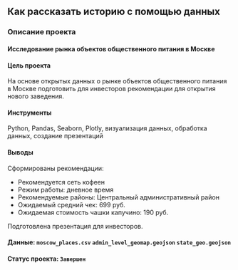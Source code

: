 ## Как рассказать историю с помощью данных

### Описание проекта
#### Исследование рынка объектов общественного питания в Москве

#### Цель проекта
На основе открытых данных о рынке объектов общественного питания в Москве подготовить для инвесторов рекомендации для открытия нового заведения.

#### Инструменты
Python, Pandas, Seaborn, Plotly, визуализация данных, обработка данных, создание презентаций

#### Выводы
Сформированы рекомендации:
* Рекомендуется сеть кофеен
* Режим работы: дневное время
* Рекомендуемые районы: Центральный административный район
* Ожидаемый средний чек: 699 руб.
* Ожидаемая стоимость чашки капучино: 190 руб.

Подготовлена презентация для инвесторов.

#### Данные: `moscow_places.csv` `admin_level_geomap.geojson` `state_geo.geojson`

#### Статус проекта: `Завершен`
